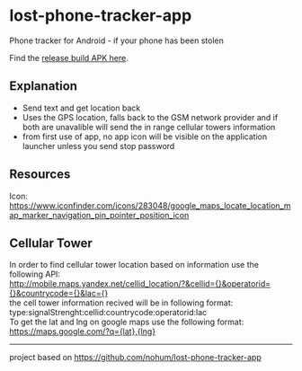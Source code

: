 lost-phone-tracker-app
========================

Phone tracker for Android - if your phone has been stolen

Find the [release build APK here](PhoneTracker.apk).

Explanation
-----------
* Send text and get location back
* Uses the GPS location, falls back to the GSM network provider and if both are unavalible will send the in range cellular towers information
* from first use of app, no app icon will be visible on the application launcher unless you send stop password


Resources
---------

Icon: https://www.iconfinder.com/icons/283048/google_maps_locate_location_map_marker_navigation_pin_pointer_position_icon

Cellular Tower
--------------
In order to find cellular tower location based on information use the following API:<br/>
http://mobile.maps.yandex.net/cellid_location/?&cellid={}&operatorid={}&countrycode={}&lac={}<br/>
the cell tower information recived will be in following format:<br/>
type:signalStrenght:cellid:countrycode:operatorid:lac<br/>
To get the lat and lng on google maps use the following format:<br/>
https://maps.google.com/?q={lat},{lng}<br/>



----------------------------------------------------------------

project based on https://github.com/nohum/lost-phone-tracker-app
